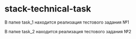 # stack-technical-task
В папке task_1 находится реализация тестового задания №1

В папке task_2 находится реализация тестового задания №2
